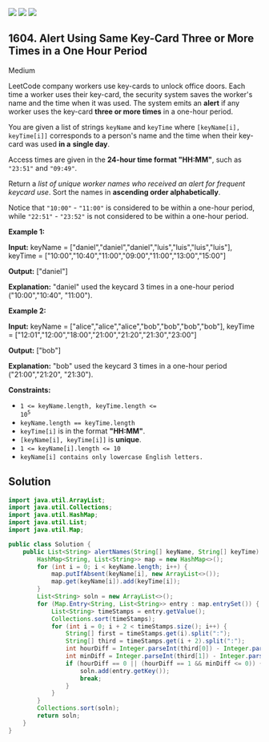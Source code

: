 [![](https://img.shields.io/github/stars/javadev/LeetCode-in-Java?label=Stars&style=flat-square)](https://github.com/javadev/LeetCode-in-Java)
[![](https://img.shields.io/github/forks/javadev/LeetCode-in-Java?label=Fork%20me%20on%20GitHub%20&style=flat-square)](https://github.com/javadev/LeetCode-in-Java/fork)
[![](https://img.shields.io/badge/-LeetCode%20in%20Kotlin-blue?style=flat-square)](https://github.com/javadev/LeetCode-in-Kotlin)

## 1604\. Alert Using Same Key-Card Three or More Times in a One Hour Period

Medium

LeetCode company workers use key-cards to unlock office doors. Each time a worker uses their key-card, the security system saves the worker's name and the time when it was used. The system emits an **alert** if any worker uses the key-card **three or more times** in a one-hour period.

You are given a list of strings `keyName` and `keyTime` where `[keyName[i], keyTime[i]]` corresponds to a person's name and the time when their key-card was used **in a** **single day**.

Access times are given in the **24-hour time format "HH:MM"**, such as `"23:51"` and `"09:49"`.

Return a _list of unique worker names who received an alert for frequent keycard use_. Sort the names in **ascending order alphabetically**.

Notice that `"10:00"` - `"11:00"` is considered to be within a one-hour period, while `"22:51"` - `"23:52"` is not considered to be within a one-hour period.

**Example 1:**

**Input:** keyName = ["daniel","daniel","daniel","luis","luis","luis","luis"], keyTime = ["10:00","10:40","11:00","09:00","11:00","13:00","15:00"]

**Output:** ["daniel"]

**Explanation:** "daniel" used the keycard 3 times in a one-hour period ("10:00","10:40", "11:00").

**Example 2:**

**Input:** keyName = ["alice","alice","alice","bob","bob","bob","bob"], keyTime = ["12:01","12:00","18:00","21:00","21:20","21:30","23:00"]

**Output:** ["bob"]

**Explanation:** "bob" used the keycard 3 times in a one-hour period ("21:00","21:20", "21:30").

**Constraints:**

*   <code>1 <= keyName.length, keyTime.length <= 10<sup>5</sup></code>
*   `keyName.length == keyTime.length`
*   `keyTime[i]` is in the format **"HH:MM"**.
*   `[keyName[i], keyTime[i]]` is **unique**.
*   `1 <= keyName[i].length <= 10`
*   `keyName[i] contains only lowercase English letters.`

## Solution

```java
import java.util.ArrayList;
import java.util.Collections;
import java.util.HashMap;
import java.util.List;
import java.util.Map;

public class Solution {
    public List<String> alertNames(String[] keyName, String[] keyTime) {
        HashMap<String, List<String>> map = new HashMap<>();
        for (int i = 0; i < keyName.length; i++) {
            map.putIfAbsent(keyName[i], new ArrayList<>());
            map.get(keyName[i]).add(keyTime[i]);
        }
        List<String> soln = new ArrayList<>();
        for (Map.Entry<String, List<String>> entry : map.entrySet()) {
            List<String> timeStamps = entry.getValue();
            Collections.sort(timeStamps);
            for (int i = 0; i + 2 < timeStamps.size(); i++) {
                String[] first = timeStamps.get(i).split(":");
                String[] third = timeStamps.get(i + 2).split(":");
                int hourDiff = Integer.parseInt(third[0]) - Integer.parseInt(first[0]);
                int minDiff = Integer.parseInt(third[1]) - Integer.parseInt(first[1]);
                if (hourDiff == 0 || (hourDiff == 1 && minDiff <= 0)) {
                    soln.add(entry.getKey());
                    break;
                }
            }
        }
        Collections.sort(soln);
        return soln;
    }
}
```